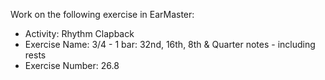 Work on the following exercise in EarMaster:
- Activity: Rhythm Clapback
- Exercise Name: 3/4 - 1 bar: 32nd, 16th, 8th & Quarter notes - including rests
- Exercise Number: 26.8
